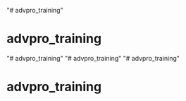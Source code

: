 "# advpro_training" 
# advpro_training
"# advpro_training" 
"# advpro_training" 
"# advpro_training" 
# advpro_training
